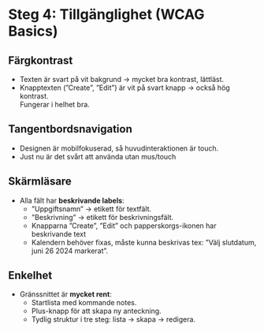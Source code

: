 # Steg 4: Tillgänglighet (WCAG Basics)

## Färgkontrast
- Texten är svart på vit bakgrund → mycket bra kontrast, lättläst.  
- Knapptexten (”Create”, ”Edit”) är vit på svart knapp → också hög kontrast.  
 Fungerar i helhet bra.

## Tangentbordsnavigation
- Designen är mobilfokuserad, så huvudinteraktionen är touch.  
- Just nu är det svårt att använda utan mus/touch

## Skärmläsare
- Alla fält har **beskrivande labels**:  
  - ”Uppgiftsnamn” → etikett för textfält.  
  - ”Beskrivning” → etikett för beskrivningsfält.  
  - Knapparna ”Create”, ”Edit” och papperskorgs-ikonen har beskrivande text
  - Kalendern behöver fixas, måste kunna beskrivas tex: ”Välj slutdatum, juni 26 2024 markerat”.  


## Enkelhet
- Gränssnittet är **mycket rent**:  
  - Startlista med kommande notes.  
  - Plus-knapp för att skapa ny anteckning.  
  - Tydlig struktur i tre steg: lista → skapa → redigera.  